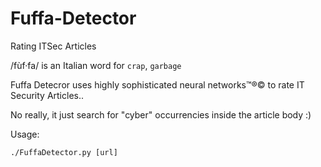# Fuffa-Detector
Rating ITSec Articles

/fùf·fa/
is an Italian word for `crap`, `garbage`

Fuffa Detecror uses highly sophisticated neural networks™®© to rate IT Security Articles..

No really, it just search for "cyber" occurrencies inside the article body :)


Usage:

```
./FuffaDetector.py [url]
```
